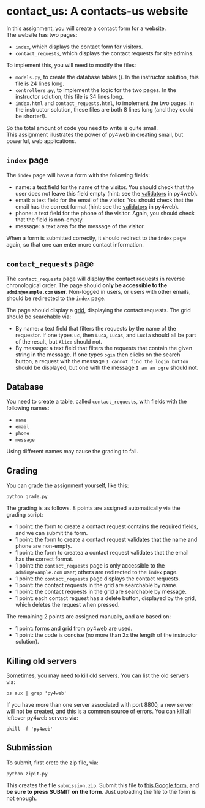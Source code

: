# contact_us: A contacts-us website

In this assignment, you will create a contact form for a website.  
The website has two pages: 

- `index`, which displays the contact form for visitors. 
- `contact_requests`, which displays the contact requests for site admins. 

To implement this, you will need to modify the files:

- `models.py`, to create the database tables (). In the instructor solution, this file is 24 lines long.
- `controllers.py`, to implement the logic for the two pages. In the instructor solution, this file is 34 lines long.
- `index.html` and `contact_requests.html`, to implement the two pages. In the instructor solution, these files are both 8 lines long (and they could be shorter!).

So the total amount of code you need to write is quite small.  
This assignment illustrates the power of py4web in creating small, but powerful, web applications.

## `index` page

The `index` page will have a form with the following fields:

- name: a text field for the name of the visitor. You should check that the user does not leave this field empty (hint: see the [validators](https://py4web.com/_documentation/static/en/chapter-12.html#text-format-validators) in py4web).
- email: a text field for the email of the visitor. You should check that the email has the correct format (hint: see the [validators](https://py4web.com/_documentation/static/en/chapter-12.html#text-format-validators) in py4web).
- phone: a text field for the phone of the visitor. Again, you should check that the field is non-empty.
- message: a text area for the message of the visitor.

When a form is submitted correctly, it should redirect to the `index` page again, so that one can enter more contact information. 

## `contact_requests` page

The `contact_requests` page will display the contact requests in reverse chronological order.
The page should **only be accessible to the `admin@example.com` user**.
Non-logged in users, or users with other emails, should be redirected to the `index` page.

The page should display a [grid](https://py4web.com/_documentation/static/en/chapter-14.html), displaying the contact requests.
The grid should be searchable via: 

- By name: a text field that filters the requests by the name of the requestor.  If one types `uc`, then `Luca`, `Lucas`, and `Lucia` should all be part of the result, but `Alice` should not.
- By message: a text field that filters the requests that contain the given string in the message.  If one types `ogin` then clicks on the search button, a request with the message `I cannot find the login button` should be displayed, but one with the message `I am an ogre` should not.

## Database

You need to create a table, called `contact_requests`, with fields with the following names: 

- `name`
- `email`
- `phone`
- `message`

Using different names may cause the grading to fail. 

## Grading

You can grade the assignment yourself, like this: 

    python grade.py

The grading is as follows.  8 points are assigned automatically via the grading script: 

- 1 point: the form to create a contact request contains the required fields, and we can submit the form.
- 1 point: the form to create a contact request validates that the name and phone are non-empty.
- 1 point: the form to createa a contact request validates that the email has the correct format.
- 1 point: the `contact_requests` page is only accessible to the `admin@example.com` user; others are redirected to the `index` page.
- 1 point: the `contact_requests` page displays the contact requests.
- 1 point: the contact requests in the grid are searchable by name.
- 1 point: the contact requests in the grid are searchable by message.
- 1 point: each contact request has a delete button, displayed by the grid, which deletes the request when pressed. 

The remaining 2 points are assigned manually, and are based on: 

- 1 point: forms and grid from py4web are used. 
- 1 point: the code is concise (no more than 2x the length of the instructor solution).

## Killing old servers

Sometimes, you may need to kill old servers.  You can list the old servers via: 

    ps aux | grep 'py4web'

If you have more than one server associated with port 8800, a new server 
will not be created, and this is a common source of errors.  You can kill 
all leftover py4web servers via:

    pkill -f 'py4web'

## Submission

To submit, first crete the zip file, via: 

    python zipit.py

This creates the file `submission.zip`.  Submit this file to [this Google form](https://docs.google.com/forms/d/e/1FAIpQLSdxuaOi01CDcVfkZBioVjjB-_5re0rWEGjZOkLqCt-bggoTgw/viewform?usp=sf_link), and **be sure to press SUBMIT on the form**.  Just uploading the file to the form is not enough. 
